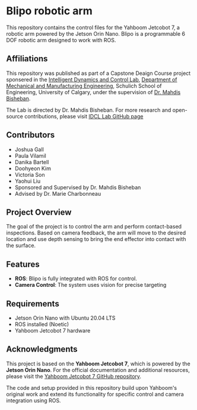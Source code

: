 # Blipo robotic arm
This repository contains the control files for the Yahboom Jetcobot 7, a robotic arm powered by the Jetson Orin Nano. Blipo is a programmable 6 DOF robotic arm designed to work with ROS.

## Affiliations
This repository was published as part of a Capstone Deaign Course project sponsered in the [Intelligent Dynamics and Control Lab](https://ucalgary.ca/labs/intelligent-dynamics-control-lab), [Department of Mechanical and Manufacturing Engineering](https://schulich.ucalgary.ca/mechanical-manufacturing), Schulich School of Engineering, University of Calgary, under the supervision of [Dr. Mahdis Bisheban](https://profiles.ucalgary.ca/mahdis-bisheban). 

The Lab is directed by Dr. Mahdis Bisheban. For more research and open-source contributions, please visit [IDCL Lab GitHub page](https://github.com/IDCL-UCalgary)

## Contributors
- Joshua Gall
- Paula Vilamil
- Danika Bartell
- Doohyeon Kim
- Victoria Son
- Yaohui Liu
- Sponsored and Supervised by Dr. Mahdis Bisheban
- Advised by Dr. Marie Charbonneau


## Project Overview
The goal of the project is to control the arm and perform contact-based inspections. Based on camera feedback, the arm will move to the desired location and use depth sensing to bring the end effector into contact with the surface. 

## Features
- **ROS**: Blipo is fully integrated with ROS for control.
- **Camera Control**: The system uses vision for precise targeting

## Requirements 
- Jetson Orin Nano with Ubuntu 20.04 LTS
- ROS installed (Noetic)
- Yahboom Jetcobot 7 hardware

## Acknowledgments

This project is based on the **Yahboom Jetcobot 7**, which is powered by the **Jetson Orin Nano**. For the official documentation and additional resources, please visit the [Yahboom Jetcobot 7 GitHub repository](https://github.com/YahboomTechnology/JetCobot).

The code and setup provided in this repository build upon Yahboom's original work and extend its functionality for specific control and camera integration using ROS.
